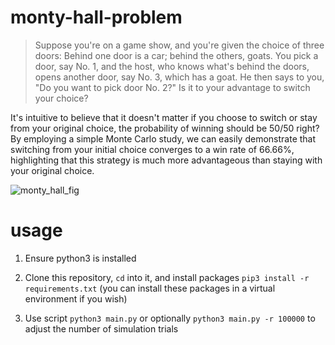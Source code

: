 # monty-hall-problem

> Suppose you're on a game show, and you're given the choice of three doors: Behind one door is a car; behind the others, goats. You pick a door, say No. 1, and the host, who knows what's behind the doors, opens another door, say No. 3, which has a goat. He then says to you, "Do you want to pick door No. 2?" Is it to your advantage to switch your choice?

It's intuitive to believe that it doesn't matter if you choose to switch or stay from your original choice, the probability of winning should be 50/50 right? By employing a simple Monte Carlo study, we can easily demonstrate that switching from your initial choice converges to a win rate of 66.66%, highlighting that this strategy is much more advantageous than staying with your original choice.

![monty_hall_fig](https://github.com/user-attachments/assets/bf00497b-a80e-43fa-bf29-503ac949de09)

# usage

1. Ensure python3 is installed

2. Clone this repository, `cd` into it, and install packages `pip3 install -r requirements.txt` (you can install these packages in a virtual environment if you wish)

3. Use script `python3 main.py` or optionally `python3 main.py -r 100000` to adjust the number of simulation trials
